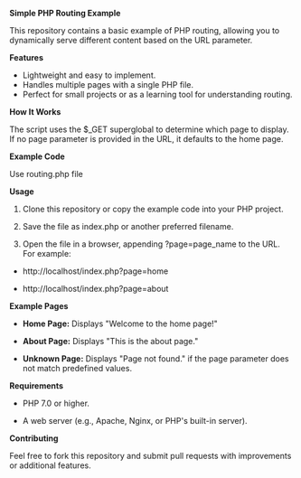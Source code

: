 **Simple PHP Routing Example**

This repository contains a basic example of PHP routing, allowing you to dynamically serve different content based on the URL parameter.

**Features**

- Lightweight and easy to implement.
- Handles multiple pages with a single PHP file.
- Perfect for small projects or as a learning tool for understanding routing.

**How It Works**

The script uses the $_GET superglobal to determine which page to display. If no page parameter is provided in the URL, it defaults to the home page.

**Example Code**

Use routing.php file

**Usage**

1. Clone this repository or copy the example code into your PHP project.

2. Save the file as index.php or another preferred filename.

3. Open the file in a browser, appending ?page=page_name to the URL. For example:

- http://localhost/index.php?page=home

- http://localhost/index.php?page=about

**Example Pages**

- **Home Page:** Displays "Welcome to the home page!"

- **About Page:** Displays "This is the about page."

- **Unknown Page:** Displays "Page not found." if the page parameter does not match predefined values.

**Requirements**

- PHP 7.0 or higher.

- A web server (e.g., Apache, Nginx, or PHP's built-in server).

**Contributing**

Feel free to fork this repository and submit pull requests with improvements or additional features.
